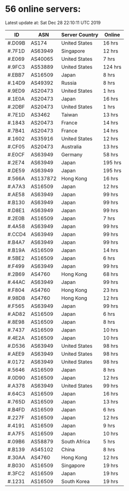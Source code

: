 # 56 online servers:

Latest update at: Sat Dec 28 22:10:11 UTC 2019

| ID | ASN | Server Country | Online |
| -- | --- | -------------- | ------ |
| #.D09B | AS174 | United States | 16 hrs |
| #.7F1D | AS63949 | Singapore | 12 hrs |
| #.E069 | AS40065 | United States | 7 hrs |
| #.9FC3 | AS53889 | United States | 124 hrs |
| #.EBB7 | AS16509 | Japan | 8 hrs |
| #.14D9 | AS49392 | Russia | 8 hrs |
| #.9ED9 | AS20473 | United States | 1 hrs |
| #.1E0A | AS20473 | Japan | 16 hrs |
| #.2DBF | AS20473 | United States | 1 hrs |
| #.7E1D | AS3462 | Taiwan | 13 hrs |
| #.1843 | AS20473 | France | 14 hrs |
| #.7B41 | AS20473 | France | 14 hrs |
| #.1602 | AS35916 | United States | 12 hrs |
| #.CF05 | AS20473 | Australia | 13 hrs |
| #.E0CF | AS63949 | Germany | 58 hrs |
| #.2E74 | AS63949 | Japan | 195 hrs |
| #.DE59 | AS63949 | Japan | 195 hrs |
| #.566A | AS137872 | Hong Kong | 16 hrs |
| #.A7A3 | AS16509 | Japan | 12 hrs |
| #.AE58 | AS63949 | Japan | 99 hrs |
| #.B130 | AS63949 | Japan | 99 hrs |
| #.D8E1 | AS63949 | Japan | 99 hrs |
| #.2E0B | AS16509 | Japan | 7 hrs |
| #.4A58 | AS63949 | Japan | 99 hrs |
| #.CCD4 | AS63949 | Japan | 99 hrs |
| #.B4A7 | AS63949 | Japan | 99 hrs |
| #.B19A | AS16509 | Japan | 14 hrs |
| #.5BE2 | AS16509 | Japan | 6 hrs |
| #.F499 | AS63949 | Japan | 99 hrs |
| #.2B69 | AS4760 | Hong Kong | 68 hrs |
| #.44AC | AS63949 | Japan | 99 hrs |
| #.F804 | AS4760 | Hong Kong | 23 hrs |
| #.98D8 | AS4760 | Hong Kong | 12 hrs |
| #.F565 | AS63949 | Japan | 99 hrs |
| #.AD82 | AS16509 | Japan | 6 hrs |
| #.8E98 | AS16509 | Japan | 8 hrs |
| #.7437 | AS16509 | Japan | 10 hrs |
| #.4E2A | AS16509 | Japan | 10 hrs |
| #.D536 | AS63949 | United States | 98 hrs |
| #.AEE9 | AS63949 | United States | 98 hrs |
| #.0172 | AS63949 | United States | 98 hrs |
| #.5646 | AS16509 | Japan | 8 hrs |
| #.0D90 | AS16509 | Japan | 12 hrs |
| #.A378 | AS63949 | United States | 99 hrs |
| #.64C3 | AS16509 | Japan | 16 hrs |
| #.765D | AS16509 | Japan | 13 hrs |
| #.B4FD | AS16509 | Japan | 6 hrs |
| #.227F | AS16509 | Japan | 12 hrs |
| #.4191 | AS16509 | Japan | 9 hrs |
| #.A7F5 | AS16509 | Japan | 10 hrs |
| #.09B6 | AS58879 | South Africa | 5 hrs |
| #.B139 | AS45102 | China | 8 hrs |
| #.30AA | AS4760 | Hong Kong | 12 hrs |
| #.B030 | AS16509 | Singapore | 19 hrs |
| #.3FC2 | AS16509 | Japan | 19 hrs |
| #.1231 | AS16509 | South Korea | 19 hrs |

